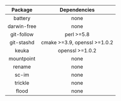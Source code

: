 |   Package   |         Dependencies         |
|:-----------:|:----------------------------:|
| battery     | none                         |
| darwin-free | none                         |
| git-follow  | perl >=5.8                   |
| git-stashd  | cmake >=3.9, openssl >=1.0.2 |
| keuka       | openssl >=1.0.2              |
| mountpoint  | none                         |
| rename      | none                         |
| sc-im       | none                         |
| trickle     | none                         |
| flood       | none                         |
